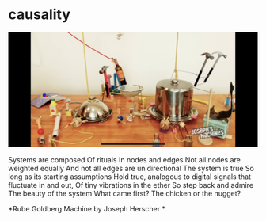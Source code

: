 # causality
![causality](images/causality.png)

Systems are composed
Of rituals
In nodes and edges
Not all nodes are weighted equally
And not all edges are unidirectional
The system is true
So long as its starting assumptions
Hold true,
analogous to digital signals
that fluctuate in and out,
Of tiny vibrations in the ether
So step back and admire
The beauty of the system
What came first?
The chicken or the nugget?

*Rube Goldberg Machine by Joseph Herscher *

